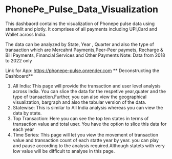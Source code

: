 # PhonePe_Pulse_Data_Visualization

This dashbaord contains the visualization of Phonepe pulse data using streamlit and plotly. It comprises of all payments including UPI,Card and Wallet across India.

The data can be analyzed by State, Year , Quarter and also the type of transaction which are Mercahnt Payments,Peer-Peer paymets, Recharge & Bill Payments, Financial Services and Other Payments
Note: Data from 2018 to 2022 only

Link for App: https://phonepe-pulse.onrender.com
**
Deconstructing the Dashboard**
1. All India: This page will provide the transaction and user level analysis across India. You can slice the data for the respetive year,quater and the type of transaction.Further, you can also view the geographical visualization, bargraph and also the tabular version of the data.
2. Statewise: This is similar to All India analysis whereas you can view the data by state.
3. Top Transaction: Here you can see the top ten states in terms of transaction value and total user. You have the option to slice this data for each year
4.  Time Series: This page will let you view the movement of transaction value and transaction count of each statte year by year. you can play and pause according to the analysis required.Although statets with very low value will be difficult to analyse in this page.
